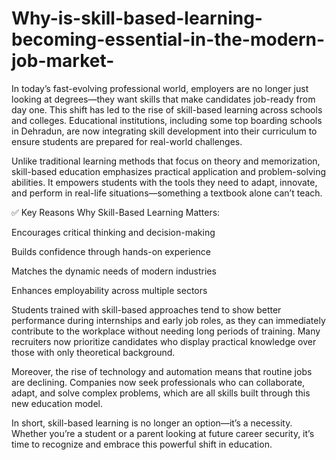# Why-is-skill-based-learning-becoming-essential-in-the-modern-job-market-
In today’s fast-evolving professional world, employers are no longer just looking at degrees—they want skills that make candidates job-ready from day one. This shift has led to the rise of skill-based learning across schools and colleges. Educational institutions, including some top boarding schools in Dehradun, are now integrating skill development into their curriculum to ensure students are prepared for real-world challenges.

Unlike traditional learning methods that focus on theory and memorization, skill-based education emphasizes practical application and problem-solving abilities. It empowers students with the tools they need to adapt, innovate, and perform in real-life situations—something a textbook alone can’t teach.

✅ Key Reasons Why Skill-Based Learning Matters:

Encourages critical thinking and decision-making

Builds confidence through hands-on experience

Matches the dynamic needs of modern industries

Enhances employability across multiple sectors

Students trained with skill-based approaches tend to show better performance during internships and early job roles, as they can immediately contribute to the workplace without needing long periods of training. Many recruiters now prioritize candidates who display practical knowledge over those with only theoretical background.

Moreover, the rise of technology and automation means that routine jobs are declining. Companies now seek professionals who can collaborate, adapt, and solve complex problems, which are all skills built through this new education model.

In short, skill-based learning is no longer an option—it’s a necessity. Whether you’re a student or a parent looking at future career security, it’s time to recognize and embrace this powerful shift in education.

